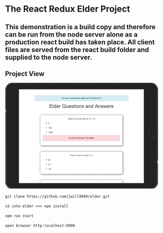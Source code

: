 # The React Redux Elder Project

## This demonstration is a build copy and therefore can be run from the node server alone as a production react build has taken place. All client files are served from the react build folder and supplied to the node server.

## Project View

![](./public/images/elder.png)

```
git clone https://github.com/jwill9999/elder.git

cd into elder >>> npm install

npm run start

open browser http:localhost:5000
```

